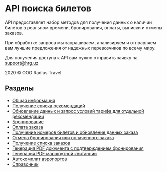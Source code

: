 API поиска билетов
==================

API предоставляет набор методов для получения данных о наличии билетов в реальном времени, бронирования, оплаты, выписки и отмены заказов.

При обработке запроса мы запрашиваем, анализируем и отправляем вам лучшие предложения от надежных перевозчиков по всему миру.

Для получения доступа к API вам нужно отправить заявку на [support@hrg.uz](mailto:support@hrg.uz)

2020 © OOO Radius Travel.

Разделы
-------

* [Общая информация](general-info.md)
* [Получение списка рекомендаций](search-flight-list.md)
* [Обновление данных и запрос условий тарифа для отдельной рекомендации](single-flight-update.md)
* [Бронирование](booking.md)
* [Оплата заказа](payment.md)
* [Получение номеров билетов и обновление данных заказа](single-order-update.md)
* [Отмена бронирования или оплаченного заказа](cancel.md)
* [Получение списка заказов](search-order-list.md)
* [Генерация PDF документа с подтверждением бронирования](booking-pdf.md)
* [Генерация PDF маршрутной квитанции](ticket-pdf.md)
* [Автокомплит аэропортов](autocomplit.md)
* [Справочник](guide.md)

